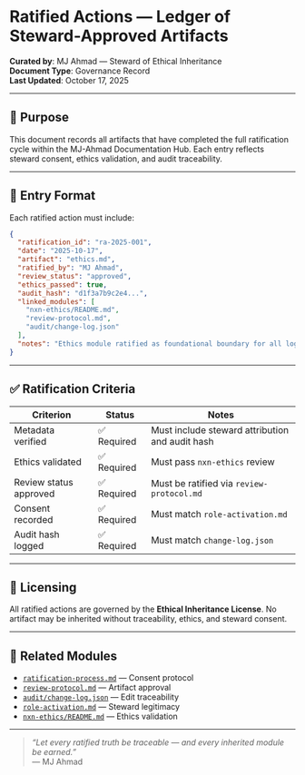 # Ratified Actions — Ledger of Steward-Approved Artifacts

**Curated by**: MJ Ahmad — Steward of Ethical Inheritance  
**Document Type**: Governance Record  
**Last Updated**: October 17, 2025

---

## 🧭 Purpose

This document records all artifacts that have completed the full ratification cycle within the MJ-Ahmad Documentation Hub. Each entry reflects steward consent, ethics validation, and audit traceability.

---

## 📜 Entry Format

Each ratified action must include:

```json
{
  "ratification_id": "ra-2025-001",
  "date": "2025-10-17",
  "artifact": "ethics.md",
  "ratified_by": "MJ Ahmad",
  "review_status": "approved",
  "ethics_passed": true,
  "audit_hash": "d1f3a7b9c2e4...",
  "linked_modules": [
    "nxn-ethics/README.md",
    "review-protocol.md",
    "audit/change-log.json"
  ],
  "notes": "Ethics module ratified as foundational boundary for all logic and documentation."
}
```

---

## ✅ Ratification Criteria

| Criterion               | Status     | Notes                                           |
|-------------------------|------------|--------------------------------------------------|
| Metadata verified        | ✅ Required | Must include steward attribution and audit hash |
| Ethics validated         | ✅ Required | Must pass `nxn-ethics` review                   |
| Review status approved   | ✅ Required | Must be ratified via `review-protocol.md`       |
| Consent recorded         | ✅ Required | Must match `role-activation.md`                 |
| Audit hash logged        | ✅ Required | Must match `change-log.json`                   

---

## 🔐 Licensing

All ratified actions are governed by the **Ethical Inheritance License**. No artifact may be inherited without traceability, ethics, and steward consent.

---

## 🧾 Related Modules

- [`ratification-process.md`](ratification-process.md) — Consent protocol  
- [`review-protocol.md`](review-protocol.md) — Artifact approval  
- [`audit/change-log.json`](../audit/change-log.json) — Edit traceability  
- [`role-activation.md`](role-activation.md) — Steward legitimacy  
- [`nxn-ethics/README.md`](../nxn-ethics/README.md) — Ethics validation

---

> _“Let every ratified truth be traceable — and every inherited module be earned.”_  
> — MJ Ahmad


